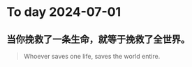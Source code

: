 
# To day 2024-07-01


## 当你挽救了一条生命，就等于挽救了全世界。
> Whoever saves one life, saves the world entire.

    